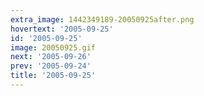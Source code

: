 ```yaml
---
extra_image: 1442349189-20050925after.png
hovertext: '2005-09-25'
id: '2005-09-25'
image: 20050925.gif
next: '2005-09-26'
prev: '2005-09-24'
title: '2005-09-25'
---
```

